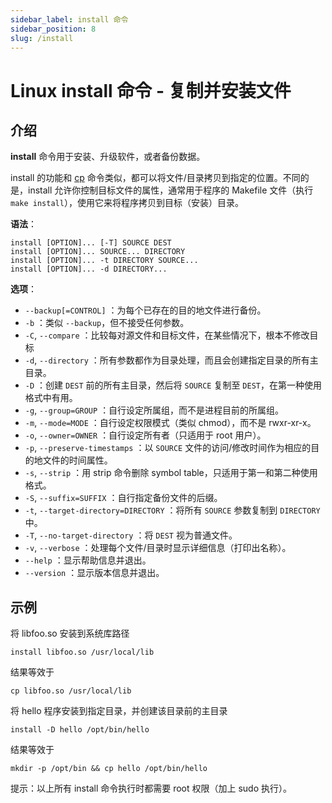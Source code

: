 ```yaml
---
sidebar_label: install 命令
sidebar_position: 8
slug: /install
---
```


# Linux install 命令 - 复制并安装文件



## 介绍

**install** 命令用于安装、升级软件，或者备份数据。

install 的功能和 [cp](/linux-command/cp) 命令类似，都可以将文件/目录拷贝到指定的位置。不同的是，install 允许你控制目标文件的属性，通常用于程序的 Makefile 文件（执行 `make install`），使用它来将程序拷贝到目标（安装）目录。

**语法**：

```shell
install [OPTION]... [-T] SOURCE DEST
install [OPTION]... SOURCE... DIRECTORY
install [OPTION]... -t DIRECTORY SOURCE...
install [OPTION]... -d DIRECTORY...
```

**选项**：

- `--backup[=CONTROL]` ：为每个已存在的目的地文件进行备份。
- `-b` ：类似 `--backup`，但不接受任何参数。
- `-C`, `--compare` ：比较每对源文件和目标文件，在某些情况下，根本不修改目标
- `-d`, `--directory` ：所有参数都作为目录处理，而且会创建指定目录的所有主目录。
- `-D` ：创建 `DEST` 前的所有主目录，然后将 `SOURCE` 复制至 `DEST`，在第一种使用格式中有用。
- `-g`, `--group=GROUP` ：自行设定所属组，而不是进程目前的所属组。
- `-m`, `--mode=MODE` ：自行设定权限模式（类似 chmod），而不是 rwxr-xr-x。
- `-o`, `--owner=OWNER` ：自行设定所有者（只适用于 root 用户）。
- `-p`, `--preserve-timestamps` ：以 `SOURCE` 文件的访问/修改时间作为相应的目的地文件的时间属性。
- `-s`, `--strip` ：用 strip 命令删除 symbol table，只适用于第一和第二种使用格式。
- `-S`, `--suffix=SUFFIX` ：自行指定备份文件的后缀。
- `-t`, `--target-directory=DIRECTORY` ：将所有 `SOURCE` 参数复制到 `DIRECTORY` 中。
- `-T`, `--no-target-directory` ：将 `DEST` 视为普通文件。
- `-v`, `--verbose` ：处理每个文件/目录时显示详细信息（打印出名称）。
- `--help` ：显示帮助信息并退出。
- `--version` ：显示版本信息并退出。



## 示例

将 libfoo.so 安装到系统库路径

```shell
install libfoo.so /usr/local/lib
```

结果等效于

```shell
cp libfoo.so /usr/local/lib
```

将 hello 程序安装到指定目录，并创建该目录前的主目录

```shell
install -D hello /opt/bin/hello
```

结果等效于

```shell
mkdir -p /opt/bin && cp hello /opt/bin/hello
```

提示：以上所有 install 命令执行时都需要 root 权限（加上 sudo 执行）。

